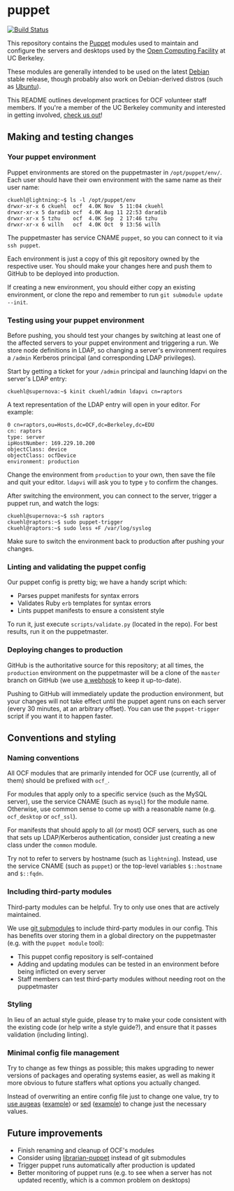 puppet
======
[![Build Status](https://travis-ci.org/ocf/puppet.svg)](https://travis-ci.org/ocf/puppet)

This repository contains the [Puppet][puppet] modules used to maintain and
configure the servers and desktops used by the [Open Computing Facility][ocf]
at UC Berkeley.

These modules are generally intended to be used on the latest [Debian][debian]
stable release, though probably also work on Debian-derived distros (such as
[Ubuntu][ubuntu]).

This README outlines development practices for OCF volunteer staff members. If
you're a member of the UC Berkeley community and interested in getting
involved, [check us out][hello]!

## Making and testing changes
### Your puppet environment

Puppet environments are stored on the puppetmaster in `/opt/puppet/env/`. Each
user should have their own environment with the same name as their user name:

    ckuehl@lightning:~$ ls -l /opt/puppet/env
    drwxr-xr-x 6 ckuehl  ocf  4.0K Nov  5 11:04 ckuehl
    drwxr-xr-x 5 daradib ocf  4.0K Aug 11 22:53 daradib
    drwxr-xr-x 5 tzhu    ocf  4.0K Sep  2 17:46 tzhu
    drwxr-xr-x 6 willh   ocf  4.0K Oct  9 13:56 willh

The puppetmaster has service CNAME `puppet`, so you can connect to it via `ssh
puppet`.

Each environment is just a copy of this git repository owned by the respective
user. You should make your changes here and push them to GitHub to be deployed
into production.

If creating a new environment, you should either copy an existing environment,
or clone the repo and remember to run `git submodule update --init`.

### Testing using your puppet environment

Before pushing, you should test your changes by switching at least one of the
affected servers to your puppet environment and triggering a run. We store node
definitions in LDAP, so changing a server's environment requires a `/admin`
Kerberos principal (and corresponding LDAP privileges).

Start by getting a ticket for your `/admin` principal and launching ldapvi on
the server's LDAP entry:

    ckuehl@supernova:~$ kinit ckuehl/admin ldapvi cn=raptors

A text representation of the LDAP entry will open in your editor. For example:

    0 cn=raptors,ou=Hosts,dc=OCF,dc=Berkeley,dc=EDU
    cn: raptors
    type: server
    ipHostNumber: 169.229.10.200
    objectClass: device
    objectClass: ocfDevice
    environment: production

Change the environment from `production` to your own, then save the file and
quit your editor. `ldapvi` will ask you to type `y` to confirm the changes.

After switching the environment, you can connect to the server, trigger a
puppet run, and watch the logs:

    ckuehl@supernova:~$ ssh raptors
    ckuehl@raptors:~$ sudo puppet-trigger
    ckuehl@raptors:~$ sudo less +F /var/log/syslog

Make sure to switch the environment back to production after pushing your
changes.

### Linting and validating the puppet config

Our puppet config is pretty big; we have a handy script which:

* Parses puppet manifests for syntax errors
* Validates Ruby `erb` templates for syntax errors
* Lints puppet manifests to ensure a consistent style

To run it, just execute `scripts/validate.py` (located in the repo). For best
results, run it on the puppetmaster.

### Deploying changes to production

GitHub is the authoritative source for this repository; at all times, the
`production` environment on the puppetmaster will be a clone of the `master`
branch on GitHub (we use [a webhook][webhook] to keep it up-to-date).

Pushing to GitHub will immediately update the production environment, but your
changes will not take effect until the puppet agent runs on each server (every
30 minutes, at an arbitrary offset). You can use the `puppet-trigger` script if
you want it to happen faster.

## Conventions and styling
### Naming conventions

All OCF modules that are primarily intended for OCF use (currently, all of
them) should be prefixed with `ocf_`.

For modules that apply only to a specific service (such as the MySQL server),
use the service CNAME (such as `mysql`) for the module name. Otherwise, use
common sense to come up with a reasonable name (e.g. `ocf_desktop` or
`ocf_ssl`).

For manifests that should apply to all (or most) OCF servers, such as one that
sets up LDAP/Kerberos authentication, consider just creating a new class under
the `common` module.

Try not to refer to servers by hostname (such as `lightning`). Instead, use the
service CNAME (such as `puppet`) or the top-level variables `$::hostname` and
`$::fqdn`.

### Including third-party modules

Third-party modules can be helpful. Try to only use ones that are actively
maintained.

We use [git submodules][sobmodules] to include third-party modules in our
config. This has benefits over storing them in a global directory on the
puppetmaster (e.g. with the `puppet module` tool):

* This puppet config repository is self-contained
* Adding and updating modules can be tested in an environment before being
  inflicted on every server
* Staff members can test third-party modules without needing root on the
  puppetmaster

### Styling

In lieu of an actual style guide, please try to make your code consistent with
the existing code (or help write a style guide?), and ensure that it passes
validation (including linting).

### Minimal config file management

Try to change as few things as possible; this makes upgrading to newer versions
of packages and operating systems easier, as well as making it more obvious to
future staffers what options you actually changed.

Instead of overwriting an entire config file just to change one value, try to
[use augeas][augeas] ([example][augeas-example]) or [sed][sed]
([example][sed-example]) to change just the necessary values.

## Future improvements

* Finish renaming and cleanup of OCF's modules
* Consider using [librarian-puppet][lib-puppet] instead of git submodules
* Trigger puppet runs automatically after production is updated
* Better monitoring of puppet runs (e.g. to see when a server has not updated
  recently, which is a common problem on desktops)

[puppet]: https://en.wikipedia.org/wiki/Puppet_(software)
[ocf]: https://www.ocf.berkeley.edu/
[debian]: https://www.debian.org/
[ubuntu]: http://www.ubuntu.com/
[hello]: https://hello.ocf.berkeley.edu/
[webhook]: https://github.com/ocf/puppet/blob/master/modules/ocf_puppet/files/webhook/github.cgi
[sobmodules]: http://git-scm.com/book/en/v2/Git-Tools-Submodules
[lib-puppet]: http://librarian-puppet.com/
[augeas]: http://projects.puppetlabs.com/projects/1/wiki/puppet_augeas
[augeas-example]: https://github.com/ocf/puppet/blob/master/modules/common/manifests/auth.pp#L75
[sed]: http://projects.puppetlabs.com/projects/puppet/wiki/Simple_Text_Patterns/5
[sed-example]: https://github.com/ocf/puppet/blob/jessie-desktops/modules/desktop/manifests/grub.pp#L13
